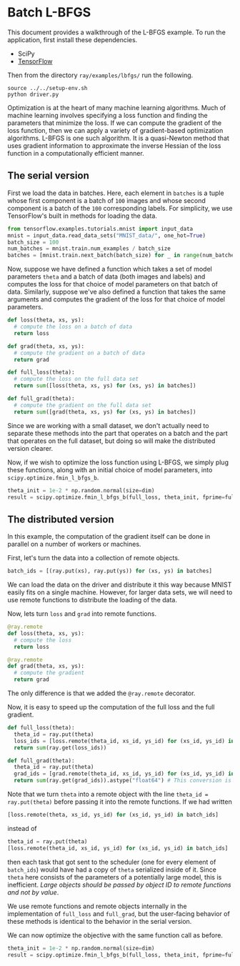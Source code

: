 # Batch L-BFGS

This document provides a walkthrough of the L-BFGS example. To run the
application, first install these dependencies.

- SciPy
- [TensorFlow](https://www.tensorflow.org/)

Then from the directory `ray/examples/lbfgs/` run the following.

```
source ../../setup-env.sh
python driver.py
```

Optimization is at the heart of many machine learning algorithms. Much of
machine learning involves specifying a loss function and finding the parameters
that minimize the loss. If we can compute the gradient of the loss function,
then we can apply a variety of gradient-based optimization algorithms. L-BFGS is
one such algorithm. It is a quasi-Newton method that uses gradient information
to approximate the inverse Hessian of the loss function in a computationally
efficient manner.

## The serial version

First we load the data in batches. Here, each element in `batches` is a tuple
whose first component is a batch of `100` images and whose second component is a
batch of the `100` corresponding labels. For simplicity, we use TensorFlow's
built in methods for loading the data.

```python
from tensorflow.examples.tutorials.mnist import input_data
mnist = input_data.read_data_sets("MNIST_data/", one_hot=True)
batch_size = 100
num_batches = mnist.train.num_examples / batch_size
batches = [mnist.train.next_batch(batch_size) for _ in range(num_batches)]
```

Now, suppose we have defined a function which takes a set of model parameters
`theta` and a batch of data (both images and labels) and computes the loss for
that choice of model parameters on that batch of data. Similarly, suppose we've
also defined a function that takes the same arguments and computes the gradient
of the loss for that choice of model parameters.

```python
def loss(theta, xs, ys):
  # compute the loss on a batch of data
  return loss

def grad(theta, xs, ys):
  # compute the gradient on a batch of data
  return grad

def full_loss(theta):
  # compute the loss on the full data set
  return sum([loss(theta, xs, ys) for (xs, ys) in batches])

def full_grad(theta):
  # compute the gradient on the full data set
  return sum([grad(theta, xs, ys) for (xs, ys) in batches])
```

Since we are working with a small dataset, we don't actually need to separate
these methods into the part that operates on a batch and the part that operates
on the full dataset, but doing so will make the distributed version clearer.

Now, if we wish to optimize the loss function using L-BFGS, we simply plug these
functions, along with an initial choice of model parameters, into
`scipy.optimize.fmin_l_bfgs_b`.

```python
theta_init = 1e-2 * np.random.normal(size=dim)
result = scipy.optimize.fmin_l_bfgs_b(full_loss, theta_init, fprime=full_grad)
```

## The distributed version

In this example, the computation of the gradient itself can be done in parallel
on a number of workers or machines.

First, let's turn the data into a collection of remote objects.

```python
batch_ids = [(ray.put(xs), ray.put(ys)) for (xs, ys) in batches]
```

We can load the data on the driver and distribute it this way because MNIST
easily fits on a single machine. However, for larger data sets, we will need to
use remote functions to distribute the loading of the data.

Now, lets turn `loss` and `grad` into remote functions.

```python
@ray.remote
def loss(theta, xs, ys):
  # compute the loss
  return loss

@ray.remote
def grad(theta, xs, ys):
  # compute the gradient
  return grad
```

The only difference is that we added the `@ray.remote` decorator.

Now, it is easy to speed up the computation of the full loss and the full
gradient.

```python
def full_loss(theta):
  theta_id = ray.put(theta)
  loss_ids = [loss.remote(theta_id, xs_id, ys_id) for (xs_id, ys_id) in batch_ids]
  return sum(ray.get(loss_ids))

def full_grad(theta):
  theta_id = ray.put(theta)
  grad_ids = [grad.remote(theta_id, xs_id, ys_id) for (xs_id, ys_id) in batch_ids]
  return sum(ray.get(grad_ids)).astype("float64") # This conversion is necessary for use with fmin_l_bfgs_b.
```

Note that we turn `theta` into a remote object with the line `theta_id =
ray.put(theta)` before passing it into the remote functions. If we had written

```python
[loss.remote(theta, xs_id, ys_id) for (xs_id, ys_id) in batch_ids]
```

instead of

```python
theta_id = ray.put(theta)
[loss.remote(theta_id, xs_id, ys_id) for (xs_id, ys_id) in batch_ids]
```

then each task that got sent to the scheduler (one for every element of
`batch_ids`) would have had a copy of `theta` serialized inside of it. Since
`theta` here consists of the parameters of a potentially large model, this is
inefficient. *Large objects should be passed by object ID to remote functions
and not by value*.

We use remote functions and remote objects internally in the implementation of
`full_loss` and `full_grad`, but the user-facing behavior of these methods is
identical to the behavior in the serial version.

We can now optimize the objective with the same function call as before.

```python
theta_init = 1e-2 * np.random.normal(size=dim)
result = scipy.optimize.fmin_l_bfgs_b(full_loss, theta_init, fprime=full_grad)
```
